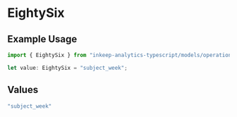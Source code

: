 # EightySix

## Example Usage

```typescript
import { EightySix } from "inkeep-analytics-typescript/models/operations";

let value: EightySix = "subject_week";
```

## Values

```typescript
"subject_week"
```